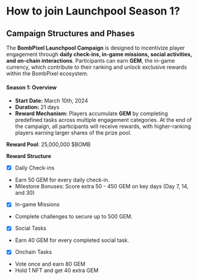 # How to join Launchpool Season 1?

## Campaign Structures and Phases

The **BombPixel Launchpool Campaign** is designed to incentivize player engagement through **daily check-ins, in-game missions, social activities, and on-chain interactions**. Participants can earn **GEM**, the in-game currency, which contribute to their ranking and unlock exclusive rewards within the BombPixel ecosystem.

#### **Season 1: Overview**

* **Start Date:** March 10th, 2024
* **Duration:** 21 days
* **Reward Mechanism:** Players accumulate **GEM** by completing predefined tasks across multiple engagement categories. At the end of the campaign, all participants will receive rewards, with higher-ranking players earning larger shares of the prize pool.

**Reward Pool**: 25,000,000 $BOMB

**Reward Structure**

* [x] Daily Check-ins

- Earn 50 GEM for every daily check-in.
- Milestone Bonuses: Score extra 50 - 450 GEM on key days (Day 7, 14, and 30)

* [x] In-game Missions

- Complete challenges to secure up to 500 GEM.

* [x] Social Tasks

- Earn 40 GEM for every completed social task.

* [x] Onchain Tasks

- Vote once and earn 80 GEM
- Hold 1 NFT and get 40 extra GEM
